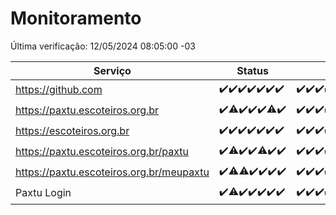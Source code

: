 # Monitoramento

Última verificação: 12/05/2024 08:05:00 -03

|Serviço|Status|Últimas 24h|
|---|---|---|
|https://github.com|<span title="2024-05-05: OK=24">✔️</span><span title="2024-05-06: OK=24">✔️</span><span title="2024-05-07: OK=24">✔️</span><span title="2024-05-08: OK=24">✔️</span><span title="2024-05-09: OK=24">✔️</span><span title="2024-05-10: OK=24">✔️</span><span title="2024-05-11: OK=12">✔️</span>|<span title="11/05/2024 09:10:00 -03 : 200">✔️</span><span title="11/05/2024 10:05:00 -03 : 200">✔️</span><span title="11/05/2024 11:04:00 -03 : 200">✔️</span><span title="11/05/2024 12:04:00 -03 : 200">✔️</span><span title="11/05/2024 13:07:00 -03 : 200">✔️</span><span title="11/05/2024 14:07:00 -03 : 200">✔️</span><span title="11/05/2024 15:08:00 -03 : 200">✔️</span><span title="11/05/2024 16:04:00 -03 : 200">✔️</span><span title="11/05/2024 17:07:00 -03 : 200">✔️</span><span title="11/05/2024 18:06:00 -03 : 200">✔️</span><span title="11/05/2024 19:04:00 -03 : 200">✔️</span><span title="11/05/2024 20:06:00 -03 : 200">✔️</span><span title="11/05/2024 21:34:00 -03 : 200">✔️</span><span title="11/05/2024 22:53:00 -03 : 200">✔️</span><span title="11/05/2024 23:22:00 -03 : 200">✔️</span><span title="12/05/2024 00:07:00 -03 : 200">✔️</span><span title="12/05/2024 01:08:00 -03 : 200">✔️</span><span title="12/05/2024 02:06:00 -03 : 200">✔️</span><span title="12/05/2024 03:09:00 -03 : 200">✔️</span><span title="12/05/2024 04:04:00 -03 : 200">✔️</span><span title="12/05/2024 05:09:00 -03 : 200">✔️</span><span title="12/05/2024 06:06:00 -03 : 200">✔️</span><span title="12/05/2024 07:06:00 -03 : 200">✔️</span><span title="12/05/2024 08:05:00 -03 : 200">✔️</span>|
|https://paxtu.escoteiros.org.br|<span title="2024-05-05: OK=24">✔️</span><span title="2024-05-06: OK=23, Falhas=1">⚠️</span><span title="2024-05-07: OK=24">✔️</span><span title="2024-05-08: OK=24">✔️</span><span title="2024-05-09: OK=24">✔️</span><span title="2024-05-10: OK=23, Falhas=1">⚠️</span><span title="2024-05-11: OK=12">✔️</span>|<span title="11/05/2024 09:10:00 -03 : 200">✔️</span><span title="11/05/2024 10:05:00 -03 : 200">✔️</span><span title="11/05/2024 11:04:00 -03 : 200">✔️</span><span title="11/05/2024 12:04:00 -03 : 200">✔️</span><span title="11/05/2024 13:07:00 -03 : 200">✔️</span><span title="11/05/2024 14:07:00 -03 : 200">✔️</span><span title="11/05/2024 15:08:00 -03 : 200">✔️</span><span title="11/05/2024 16:04:00 -03 : 200">✔️</span><span title="11/05/2024 17:07:00 -03 : 200">✔️</span><span title="11/05/2024 18:06:00 -03 : 200">✔️</span><span title="11/05/2024 19:04:00 -03 : 200">✔️</span><span title="11/05/2024 20:06:00 -03 : 200">✔️</span><span title="11/05/2024 21:34:00 -03 : 200">✔️</span><span title="11/05/2024 22:53:00 -03 : 200">✔️</span><span title="11/05/2024 23:22:00 -03 : 200">✔️</span><span title="12/05/2024 00:07:00 -03 : 200">✔️</span><span title="12/05/2024 01:08:00 -03 : 200">✔️</span><span title="12/05/2024 02:06:00 -03 : 200">✔️</span><span title="12/05/2024 03:09:00 -03 : 200">✔️</span><span title="12/05/2024 04:04:00 -03 : 200">✔️</span><span title="12/05/2024 05:09:00 -03 : 200">✔️</span><span title="12/05/2024 06:06:00 -03 : 200">✔️</span><span title="12/05/2024 07:06:00 -03 : 200">✔️</span><span title="12/05/2024 08:05:00 -03 : 200">✔️</span>|
|https://escoteiros.org.br|<span title="2024-05-05: OK=24">✔️</span><span title="2024-05-06: OK=24">✔️</span><span title="2024-05-07: OK=24">✔️</span><span title="2024-05-08: OK=24">✔️</span><span title="2024-05-09: OK=24">✔️</span><span title="2024-05-10: OK=24">✔️</span><span title="2024-05-11: OK=12">✔️</span>|<span title="11/05/2024 09:10:00 -03 : 200">✔️</span><span title="11/05/2024 10:05:00 -03 : 200">✔️</span><span title="11/05/2024 11:04:00 -03 : 200">✔️</span><span title="11/05/2024 12:04:00 -03 : 200">✔️</span><span title="11/05/2024 13:07:00 -03 : 200">✔️</span><span title="11/05/2024 14:07:00 -03 : 200">✔️</span><span title="11/05/2024 15:08:00 -03 : 200">✔️</span><span title="11/05/2024 16:04:00 -03 : 200">✔️</span><span title="11/05/2024 17:07:00 -03 : 200">✔️</span><span title="11/05/2024 18:06:00 -03 : 200">✔️</span><span title="11/05/2024 19:04:00 -03 : 200">✔️</span><span title="11/05/2024 20:06:00 -03 : 200">✔️</span><span title="11/05/2024 21:34:00 -03 : 200">✔️</span><span title="11/05/2024 22:53:00 -03 : 200">✔️</span><span title="11/05/2024 23:22:00 -03 : 200">✔️</span><span title="12/05/2024 00:07:00 -03 : 200">✔️</span><span title="12/05/2024 01:08:00 -03 : 200">✔️</span><span title="12/05/2024 02:06:00 -03 : 200">✔️</span><span title="12/05/2024 03:09:00 -03 : 200">✔️</span><span title="12/05/2024 04:04:00 -03 : 200">✔️</span><span title="12/05/2024 05:09:00 -03 : 200">✔️</span><span title="12/05/2024 06:06:00 -03 : 200">✔️</span><span title="12/05/2024 07:06:00 -03 : 200">✔️</span><span title="12/05/2024 08:05:00 -03 : 200">✔️</span>|
|https://paxtu.escoteiros.org.br/paxtu|<span title="2024-05-05: OK=24">✔️</span><span title="2024-05-06: OK=23, Falhas=1">⚠️</span><span title="2024-05-07: OK=24">✔️</span><span title="2024-05-08: OK=24">✔️</span><span title="2024-05-09: OK=23, Falhas=1">⚠️</span><span title="2024-05-10: OK=24">✔️</span><span title="2024-05-11: OK=12">✔️</span>|<span title="11/05/2024 09:10:00 -03 : 200">✔️</span><span title="11/05/2024 10:05:00 -03 : 200">✔️</span><span title="11/05/2024 11:04:00 -03 : 200">✔️</span><span title="11/05/2024 12:04:00 -03 : 200">✔️</span><span title="11/05/2024 13:07:00 -03 : 200">✔️</span><span title="11/05/2024 14:07:00 -03 : 200">✔️</span><span title="11/05/2024 15:08:00 -03 : 200">✔️</span><span title="11/05/2024 16:04:00 -03 : 200">✔️</span><span title="11/05/2024 17:07:00 -03 : 200">✔️</span><span title="11/05/2024 18:06:00 -03 : 200">✔️</span><span title="11/05/2024 19:04:00 -03 : 200">✔️</span><span title="11/05/2024 20:06:00 -03 : 200">✔️</span><span title="11/05/2024 21:34:00 -03 : 200">✔️</span><span title="11/05/2024 22:53:00 -03 : 200">✔️</span><span title="11/05/2024 23:22:00 -03 : 200">✔️</span><span title="12/05/2024 00:07:00 -03 : 200">✔️</span><span title="12/05/2024 01:08:00 -03 : 200">✔️</span><span title="12/05/2024 02:06:00 -03 : 200">✔️</span><span title="12/05/2024 03:09:00 -03 : 200">✔️</span><span title="12/05/2024 04:04:00 -03 : 200">✔️</span><span title="12/05/2024 05:09:00 -03 : 200">✔️</span><span title="12/05/2024 06:06:00 -03 : 200">✔️</span><span title="12/05/2024 07:06:00 -03 : 200">✔️</span><span title="12/05/2024 08:05:00 -03 : 200">✔️</span>|
|https://paxtu.escoteiros.org.br/meupaxtu|<span title="2024-05-05: OK=24">✔️</span><span title="2024-05-06: OK=23, Falhas=1">⚠️</span><span title="2024-05-07: OK=23, Falhas=1">⚠️</span><span title="2024-05-08: OK=24">✔️</span><span title="2024-05-09: OK=24">✔️</span><span title="2024-05-10: OK=24">✔️</span><span title="2024-05-11: OK=12">✔️</span>|<span title="11/05/2024 09:10:00 -03 : 200">✔️</span><span title="11/05/2024 10:05:00 -03 : 200">✔️</span><span title="11/05/2024 11:04:00 -03 : 200">✔️</span><span title="11/05/2024 12:04:00 -03 : 200">✔️</span><span title="11/05/2024 13:07:00 -03 : 200">✔️</span><span title="11/05/2024 14:07:00 -03 : 200">✔️</span><span title="11/05/2024 15:08:00 -03 : 200">✔️</span><span title="11/05/2024 16:04:00 -03 : 200">✔️</span><span title="11/05/2024 17:07:00 -03 : 200">✔️</span><span title="11/05/2024 18:06:00 -03 : 200">✔️</span><span title="11/05/2024 19:04:00 -03 : 200">✔️</span><span title="11/05/2024 20:06:00 -03 : 200">✔️</span><span title="11/05/2024 21:34:00 -03 : 200">✔️</span><span title="11/05/2024 22:53:00 -03 : 200">✔️</span><span title="11/05/2024 23:22:00 -03 : 200">✔️</span><span title="12/05/2024 00:07:00 -03 : 200">✔️</span><span title="12/05/2024 01:08:00 -03 : 200">✔️</span><span title="12/05/2024 02:06:00 -03 : 200">✔️</span><span title="12/05/2024 03:09:00 -03 : 200">✔️</span><span title="12/05/2024 04:04:00 -03 : 200">✔️</span><span title="12/05/2024 05:09:00 -03 : 200">✔️</span><span title="12/05/2024 06:06:00 -03 : 200">✔️</span><span title="12/05/2024 07:06:00 -03 : 200">✔️</span><span title="12/05/2024 08:05:00 -03 : 200">✔️</span>|
|Paxtu Login|<span title="2024-05-05: OK=24">✔️</span><span title="2024-05-06: OK=23, Falhas=1">⚠️</span><span title="2024-05-07: OK=24">✔️</span><span title="2024-05-08: OK=24">✔️</span><span title="2024-05-09: OK=24">✔️</span><span title="2024-05-10: OK=24">✔️</span><span title="2024-05-11: OK=12">✔️</span>|<span title="11/05/2024 09:10:00 -03 : 200">✔️</span><span title="11/05/2024 10:05:00 -03 : 200">✔️</span><span title="11/05/2024 11:04:00 -03 : 200">✔️</span><span title="11/05/2024 12:04:00 -03 : 200">✔️</span><span title="11/05/2024 13:07:00 -03 : 200">✔️</span><span title="11/05/2024 14:07:00 -03 : 200">✔️</span><span title="11/05/2024 15:08:00 -03 : 200">✔️</span><span title="11/05/2024 16:04:00 -03 : 200">✔️</span><span title="11/05/2024 17:07:00 -03 : 200">✔️</span><span title="11/05/2024 18:06:00 -03 : 200">✔️</span><span title="11/05/2024 19:04:00 -03 : 200">✔️</span><span title="11/05/2024 20:06:00 -03 : 200">✔️</span><span title="11/05/2024 21:34:00 -03 : 200">✔️</span><span title="11/05/2024 22:53:00 -03 : 200">✔️</span><span title="11/05/2024 23:22:00 -03 : 200">✔️</span><span title="12/05/2024 00:07:00 -03 : 200">✔️</span><span title="12/05/2024 01:08:00 -03 : 200">✔️</span><span title="12/05/2024 02:06:00 -03 : 200">✔️</span><span title="12/05/2024 03:09:00 -03 : 200">✔️</span><span title="12/05/2024 04:04:00 -03 : 200">✔️</span><span title="12/05/2024 05:09:00 -03 : 200">✔️</span><span title="12/05/2024 06:06:00 -03 : 200">✔️</span><span title="12/05/2024 07:06:00 -03 : 200">✔️</span><span title="12/05/2024 08:05:00 -03 : 200">✔️</span>|
